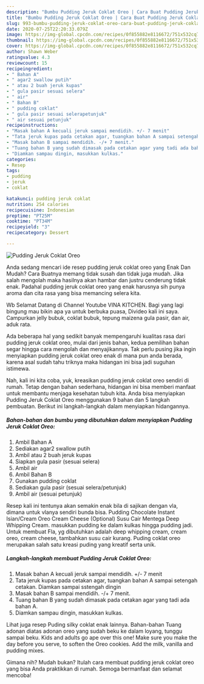 ```yaml
---
description: "Bumbu Pudding Jeruk Coklat Oreo | Cara Buat Pudding Jeruk Coklat Oreo Yang Lezat"
title: "Bumbu Pudding Jeruk Coklat Oreo | Cara Buat Pudding Jeruk Coklat Oreo Yang Lezat"
slug: 993-bumbu-pudding-jeruk-coklat-oreo-cara-buat-pudding-jeruk-coklat-oreo-yang-lezat
date: 2020-07-25T22:20:33.079Z
image: https://img-global.cpcdn.com/recipes/0f855882e8116672/751x532cq70/pudding-jeruk-coklat-oreo-foto-resep-utama.jpg
thumbnail: https://img-global.cpcdn.com/recipes/0f855882e8116672/751x532cq70/pudding-jeruk-coklat-oreo-foto-resep-utama.jpg
cover: https://img-global.cpcdn.com/recipes/0f855882e8116672/751x532cq70/pudding-jeruk-coklat-oreo-foto-resep-utama.jpg
author: Shawn Weber
ratingvalue: 4.3
reviewcount: 15
recipeingredient:
- " Bahan A"
- " agar2 swallow putih"
- " atau 2 buah jeruk kupas"
- " gula pasir sesuai selera"
- " air"
- " Bahan B"
- " pudding coklat"
- " gula pasir sesuai selerapetunjuk"
- " air sesuai petunjuk"
recipeinstructions:
- "Masak bahan A kecuali jeruk sampai mendidih. +/- 7 menit"
- "Tata jeruk kupas pada cetakan agar, tuangkan bahan A sampai setengah cetakan. Diamkan sampai sstengah dingin"
- "Masak bahan B sampai mendidih. -/+ 7 menit."
- "Tuang bahan B yang sudah dimasak pada cetakan agar yang tadi ada bahan A."
- "Diamkan sampau dingin, masukkan kulkas."
categories:
- Resep
tags:
- pudding
- jeruk
- coklat

katakunci: pudding jeruk coklat 
nutrition: 254 calories
recipecuisine: Indonesian
preptime: "PT25M"
cooktime: "PT34M"
recipeyield: "3"
recipecategory: Dessert

---
```



![Pudding Jeruk Coklat Oreo](https://img-global.cpcdn.com/recipes/0f855882e8116672/751x532cq70/pudding-jeruk-coklat-oreo-foto-resep-utama.jpg)

Anda sedang mencari ide resep pudding jeruk coklat oreo yang Enak Dan Mudah? Cara Buatnya memang tidak susah dan tidak juga mudah. Jika salah mengolah maka hasilnya akan hambar dan justru cenderung tidak enak. Padahal pudding jeruk coklat oreo yang enak harusnya sih punya aroma dan cita rasa yang bisa memancing selera kita.

Wb Selamat Datang di Channel Youtube VINA KITCHEN. Bagi yang lagi bingung mau bikin apa ya untuk berbuka puasa, Divideo kali ini saya. Campurkan jelly bubuk, coklat bubuk, tepung maizena gula pasir, dan air, aduk rata.

Ada beberapa hal yang sedikit banyak mempengaruhi kualitas rasa dari pudding jeruk coklat oreo, mulai dari jenis bahan, kedua pemilihan bahan segar hingga cara mengolah dan menyajikannya. Tak perlu pusing jika ingin menyiapkan pudding jeruk coklat oreo enak di mana pun anda berada, karena asal sudah tahu triknya maka hidangan ini bisa jadi suguhan istimewa.


Nah, kali ini kita coba, yuk, kreasikan pudding jeruk coklat oreo sendiri di rumah. Tetap dengan bahan sederhana, hidangan ini bisa memberi manfaat untuk membantu menjaga kesehatan tubuh kita. Anda bisa menyiapkan Pudding Jeruk Coklat Oreo menggunakan 9 bahan dan 5 langkah pembuatan. Berikut ini langkah-langkah dalam menyiapkan hidangannya.

<!--inarticleads1-->

##### Bahan-bahan dan bumbu yang dibutuhkan dalam menyiapkan Pudding Jeruk Coklat Oreo:

1. Ambil  Bahan A
1. Sediakan  agar2 swallow putih
1. Ambil  atau 2 buah jeruk kupas
1. Siapkan  gula pasir (sesuai selera)
1. Ambil  air
1. Ambil  Bahan B
1. Gunakan  pudding coklat
1. Sediakan  gula pasir (sesuai selera/petunjuk)
1. Ambil  air (sesuai petunjuk)


Resep kali ini tentunya akan semakin enak bila di sajikan dengan vla, dimana untuk vlanya sendiri bunda bisa. Pudding Chocolate Instant Isian/Cream Oreo Cream Cheese (Optional) Susu Cair Mentega Deep Whipping Cream. masukkan pudding ke dalam kulkas hingga pudding jadi. Untuk membuat Fla, yg dibutuhkan adalah deep whipping cream, cream oreo, cream cheese, tambahkan susu cair kurang. Puding coklat oreo merupakan salah satu kreasi puding yang kreatif serta unik. 

<!--inarticleads2-->

##### Langkah-langkah membuat Pudding Jeruk Coklat Oreo:

1. Masak bahan A kecuali jeruk sampai mendidih. +/- 7 menit
1. Tata jeruk kupas pada cetakan agar, tuangkan bahan A sampai setengah cetakan. Diamkan sampai sstengah dingin
1. Masak bahan B sampai mendidih. -/+ 7 menit.
1. Tuang bahan B yang sudah dimasak pada cetakan agar yang tadi ada bahan A.
1. Diamkan sampau dingin, masukkan kulkas.


Lihat juga resep Puding silky coklat enak lainnya. Bahan-bahan Tuang adonan diatas adonan oreo yang sudah beku ke dalam loyang, tunggu sampai beku. Kids and adults go ape over this one! Make sure you make the day before you serve, to soften the Oreo cookies. Add the milk, vanilla and pudding mixes. 

Gimana nih? Mudah bukan? Itulah cara membuat pudding jeruk coklat oreo yang bisa Anda praktikkan di rumah. Semoga bermanfaat dan selamat mencoba!
